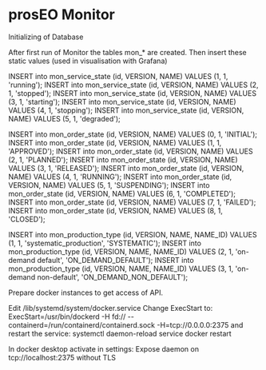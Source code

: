 # prosEO Monitor

Initializing of Database

After first run of Monitor the tables mon_* are created. Then insert these static values (used in visualisation with Grafana)

INSERT into mon_service_state (id, VERSION, NAME) VALUES (1, 1, 'running');
INSERT into mon_service_state (id, VERSION, NAME) VALUES (2, 1, 'stopped');
INSERT into mon_service_state (id, VERSION, NAME) VALUES (3, 1, 'starting');
INSERT into mon_service_state (id, VERSION, NAME) VALUES (4, 1, 'stopping');
INSERT into mon_service_state (id, VERSION, NAME) VALUES (5, 1, 'degraded');

INSERT into mon_order_state (id, VERSION, NAME) VALUES (0, 1, 'INITIAL');
INSERT into mon_order_state (id, VERSION, NAME) VALUES (1, 1, 'APPROVED');
INSERT into mon_order_state (id, VERSION, NAME) VALUES (2, 1, 'PLANNED');
INSERT into mon_order_state (id, VERSION, NAME) VALUES (3, 1, 'RELEASED');
INSERT into mon_order_state (id, VERSION, NAME) VALUES (4, 1, 'RUNNING');
INSERT into mon_order_state (id, VERSION, NAME) VALUES (5, 1, 'SUSPENDING');
INSERT into mon_order_state (id, VERSION, NAME) VALUES (6, 1, 'COMPLETED');
INSERT into mon_order_state (id, VERSION, NAME) VALUES (7, 1, 'FAILED');
INSERT into mon_order_state (id, VERSION, NAME) VALUES (8, 1, 'CLOSED');

INSERT into mon_production_type (id, VERSION, NAME, NAME_ID) VALUES (1, 1, 'systematic_production', 'SYSTEMATIC');
INSERT into mon_production_type (id, VERSION, NAME, NAME_ID) VALUES (2, 1, 'on-demand default', 'ON_DEMAND_DEFAULT');
INSERT into mon_production_type (id, VERSION, NAME, NAME_ID) VALUES (3, 1, 'on-demand non-default', 'ON_DEMAND_NON_DEFAULT');

Prepare docker instances to get access of API.

Edit /lib/systemd/system/docker.service
Change ExecStart to:
  ExecStart=/usr/bin/dockerd -H fd:// --containerd=/run/containerd/containerd.sock -H=tcp://0.0.0.0:2375
and restart the service:
  systemctl daemon-reload
  service docker restart

In docker desktop activate in settings:
  Expose daemon on tcp://localhost:2375 without TLS
  